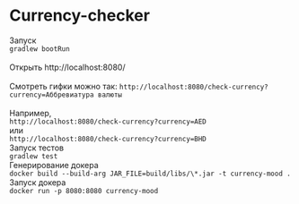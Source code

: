 # Currency-checker  
Запуск  
`gradlew bootRun `  
<br/>
Открыть http://localhost:8080/  
<br/>
Смотреть гифки можно так: 
`http://localhost:8080/check-currency?currency=Аббревиатура валюты`  
<br/>
Например,  
`http://localhost:8080/check-currency?currency=AED`  
или  
`http://localhost:8080/check-currency?currency=BHD`  
Запуск тестов  
`gradlew test`  
Генерирование докера  
`docker build --build-arg JAR_FILE=build/libs/\*.jar -t currency-mood .`  
Запуск докера  
`docker run -p 8080:8080 currency-mood`  
